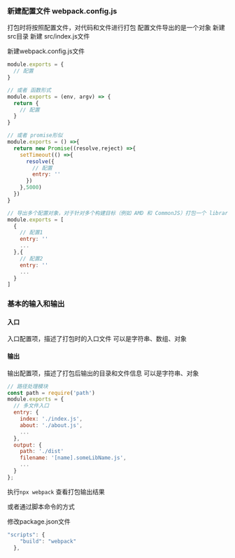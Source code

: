 ### 新建配置文件 webpack.config.js
打包时将按照配置文件，对代码和文件进行打包
配置文件导出的是一个对象
新建 src目录
新建 src/index.js文件

新建webpack.config.js文件
```javascript
module.exports = {
  // 配置
}

// 或者 函数形式
module.exports = (env, argv) => {
  return {
    // 配置
  }
}

// 或者 promise形似
module.exports = () =>{
  return new Promise((resolve,reject) =>{
    setTimeout(() =>{
      resolve({
        // 配置
        entry: ''
      })
    },5000)
  })
}

// 导出多个配置对象，对于针对多个构建目标（例如 AMD 和 CommonJS）打包一个 library 非常有用。
module.exports = [
  {
    // 配置1
    entry: ''
    ...
  },{
    // 配置2
    entry: ''
    ...
  }
]
```
### 基本的输入和输出
#### 入口 
入口配置项，描述了打包时的入口文件
可以是字符串、数组、对象
#### 输出
输出配置项，描述了打包后输出的目录和文件信息
可以是字符串、对象

```javascript
// 路径处理模块
const path = require('path')
module.exports = {
  // 多文件入口
  entry: {
    index: './index.js',
    about: './about.js',
    ...
  },
  output: {
    path: './dist'
    filename: '[name].someLibName.js',
    ...
  }
};

```

执行`npx webpack` 查看打包输出结果

或者通过脚本命令的方式

修改package.json文件
```javascript
"scripts": {
    "build": "webpack"
  },
```

